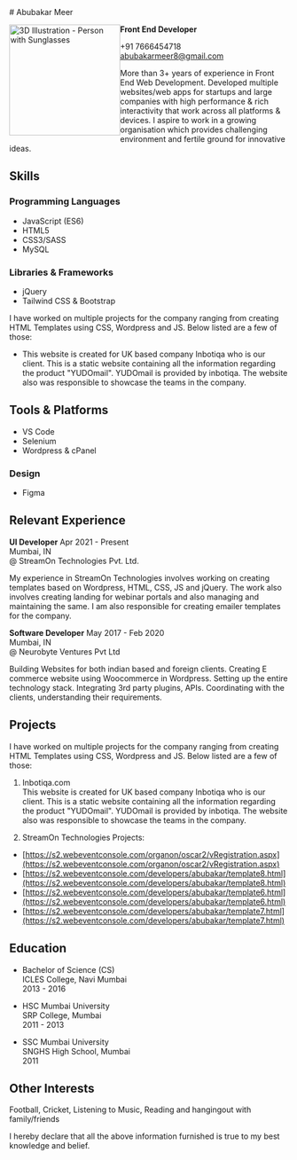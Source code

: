 <html>
  <body>
# Abubakar Meer

**Front End Developer**
<img src="https://img.freepik.com/free-psd/3d-illustration-person-with-sunglasses_23-2149436188.jpg?size=626&ext=jpg" alt="3D Illustration - Person with Sunglasses" style="width: 200px; float: left;">


+91 7666454718  
abubakarmeer8@gmail.com

More than 3+ years of experience in Front End Web Development. Developed multiple websites/web apps for startups and large companies with high performance & rich interactivity that work across all platforms & devices. I aspire to work in a growing organisation which provides challenging environment and fertile ground for innovative ideas.

## Skills

### Programming Languages
- JavaScript (ES6)
- HTML5
- CSS3/SASS
- MySQL

### Libraries & Frameworks
- jQuery
- Tailwind CSS & Bootstrap

I have worked on multiple projects for the company ranging from creating HTML Templates using CSS, Wordpress and JS. Below listed are a few of those:

- This website is created for UK based company Inbotiqa who is our client. This is a static website containing all the information regarding the product "YUDOmail". YUDOmail is provided by inbotiqa. The website also was responsible to showcase the teams in the company.

## Tools & Platforms
- VS Code
- Selenium
- Wordpress & cPanel

### Design
- Figma

## Relevant Experience

**UI Developer**
Apr 2021 - Present  
Mumbai, IN  
@ StreamOn Technologies Pvt. Ltd.

My experience in StreamOn Technologies involves working on creating templates based on Wordpress, HTML, CSS, JS and jQuery. The work also involves creating landing for webinar portals and also managing and maintaining the same. I am also responsible for creating emailer templates for the company.

**Software Developer**
May 2017 - Feb 2020  
Mumbai, IN  
@ Neurobyte Ventures Pvt Ltd

Building Websites for both indian based and foreign clients. Creating E commerce website using Woocommerce in Wordpress. Setting up the entire technology stack. Integrating 3rd party plugins, APIs. Coordinating with the clients, understanding their requirements.

## Projects

I have worked on multiple projects for the company ranging from creating HTML Templates using CSS, Wordpress and JS. Below listed are a few of those:

1. Inbotiqa.com  
This website is created for UK based company Inbotiqa who is our client. This is a static website containing all the information regarding the product "YUDOmail". YUDOmail is provided by inbotiqa. The website also was responsible to showcase the teams in the company.

2. StreamOn Technologies Projects:  
- [https://s2.webeventconsole.com/organon/oscar2/vRegistration.aspx](https://s2.webeventconsole.com/organon/oscar2/vRegistration.aspx)
- [https://s2.webeventconsole.com/developers/abubakar/template8.html](https://s2.webeventconsole.com/developers/abubakar/template8.html)
- [https://s2.webeventconsole.com/developers/abubakar/template6.html](https://s2.webeventconsole.com/developers/abubakar/template6.html)
- [https://s2.webeventconsole.com/developers/abubakar/template7.html](https://s2.webeventconsole.com/developers/abubakar/template7.html)

## Education

- Bachelor of Science (CS)  
  ICLES College, Navi Mumbai  
  2013 - 2016

- HSC Mumbai University  
  SRP College, Mumbai  
  2011 - 2013

- SSC Mumbai University  
  SNGHS High School, Mumbai  
  2011

  

## Other Interests
Football, Cricket, Listening to Music, Reading and hangingout with family/friends

I hereby declare that all the above information furnished is true to my best knowledge and belief.
</body>
</html
